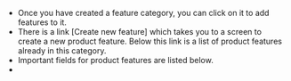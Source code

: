 - Once you have created a feature category, you can click on it to add features to it.
- There is a link [Create new feature] which takes you to a screen to create a new product feature.
  Below this link is a list of product features already in this category.
- Important fields for product features are listed below.
-